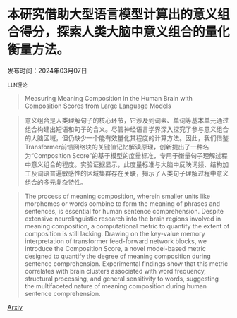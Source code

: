 # 本研究借助大型语言模型计算出的意义组合得分，探索人类大脑中意义组合的量化衡量方法。

发布时间：2024年03月07日

`LLM理论`

> Measuring Meaning Composition in the Human Brain with Composition Scores from Large Language Models

> 意义组合是人类理解句子的核心环节，它涉及到词素、单词等基本单元通过组合构建出短语和句子的含义。尽管神经语言学界深入探究了参与意义组合的大脑区域，但仍缺少一个能有效量化其程度的计算方法。因此，我们借鉴Transformer前馈网络块的关键值记忆解读原理，创新提出了一种名为“Composition Score”的基于模型的度量标准，专用于衡量句子理解过程中意义组合的程度。实验证据显示，此度量标准与大脑中反映词频、结构加工及词语普遍敏感性的区域集群存在关联，揭示了人类句子理解过程中意义组合的多元复杂特性。

> The process of meaning composition, wherein smaller units like morphemes or words combine to form the meaning of phrases and sentences, is essential for human sentence comprehension. Despite extensive neurolinguistic research into the brain regions involved in meaning composition, a computational metric to quantify the extent of composition is still lacking. Drawing on the key-value memory interpretation of transformer feed-forward network blocks, we introduce the Composition Score, a novel model-based metric designed to quantify the degree of meaning composition during sentence comprehension. Experimental findings show that this metric correlates with brain clusters associated with word frequency, structural processing, and general sensitivity to words, suggesting the multifaceted nature of meaning composition during human sentence comprehension.

[Arxiv](https://arxiv.org/abs/2403.04325)